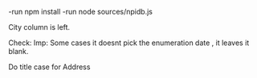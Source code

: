 -run npm install
-run node sources/npidb.js


City column is left. 

Check: Imp: Some cases it doesnt pick the enumeration date , it leaves it blank.

Do title case for Address 

